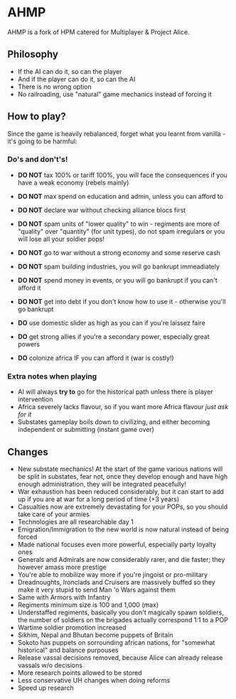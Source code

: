 # AHMP

AHMP is a fork of HPM catered for Multiplayer & Project Alice.

## Philosophy

- If the AI can do it, so can the player
- And if the player can do it, so can the AI
- There is no wrong option
- No railroading, use "natural" game mechanics instead of forcing it

## How to play?

Since the game is heavily rebalanced, forget what you learnt from vanilla - it's going to be harmful:

### Do's and don't's!

- **DO NOT** tax 100% or tariff 100%, you will face the consequences if you have a weak economy (rebels mainly)
- **DO NOT** max spend on education and admin, unless you can afford to
- **DO NOT** declare war without checking alliance blocs first
- **DO NOT** spam units of "lower quality" to win - regiments are more of "quality" over "quantity" (for unit types), do not spam irregulars or you will lose all your soldier pops!
- **DO NOT** go to war without a strong economy and some reserve cash
- **DO NOT** spam building industries, you will go bankrupt immeadiately
- **DO NOT** spend money in events, or you will go bankrupt if you can't afford it
- **DO NOT** get into debt if you don't know how to use it - otherwise you'll go bankrupt

- **DO** use domestic slider as high as you can if you're laissez faire
- **DO** get strong allies if you're a secondary power, especially great powers
- **DO** colonize africa IF you can afford it (war is costly!)

### Extra notes when playing
- AI will always **try to** go for the historical path unless there is player intervention
- Africa severely lacks flavour, so if you want more Africa flavour *just ask for it*
- Substates gameplay boils down to civilizing, and either becoming independent or submitting (instant game over)

## Changes

- New substate mechanics! At the start of the game various nations will be split in substates, fear not, once they develop enough and have high enough administration, they will be integrated peacefully!
- War exhaustion has been reduced considerably, but it can start to add up if you are at war for a long period of time (+3 years)
- Casualties now are extremely devastating for your POPs, so you should take care of your armies
- Technologies are all researchable day 1
- Emigration/Immigration to the new world is now natural instead of being forced
- Made national focuses even more powerful, especially party loyalty ones
- Generals and Admirals are now considerably rarer, and die faster; they however amass more prestige
- You're able to mobilize way more if you're jingoist or pro-military
- Dreadnoughts, Ironclads and Cruisers are massively buffed so they make it very stupid to send Man 'o Wars against them
- Same with Armors with Infantry
- Regiments minimum size is 100 and 1,000 (max)
- Understaffed regiments, basically you don't magically spawn soldiers, the number of soldiers on the brigades actually correspond 1:1 to a POP
- Wartime soldier promotion increased
- Sikhim, Nepal and Bhutan become puppets of Britain
- Sokoto has puppets on sorrounding african nations, for "somewhat historical" and balance purpouses
- Release vassal decisions removed, because Alice can already release vassals w/o decisions
- More research points allowed to be stored
- Less conservative UH changes when doing reforms
- Speed up research